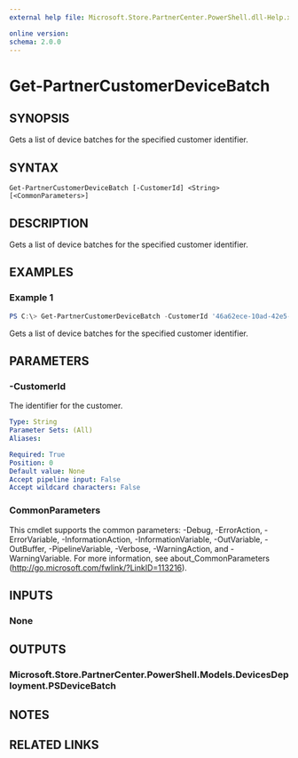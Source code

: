 ```yaml
---
external help file: Microsoft.Store.PartnerCenter.PowerShell.dll-Help.xml

online version:
schema: 2.0.0
---
```


# Get-PartnerCustomerDeviceBatch

## SYNOPSIS
Gets a list of device batches for the specified customer identifier.

## SYNTAX

```
Get-PartnerCustomerDeviceBatch [-CustomerId] <String> [<CommonParameters>]
```

## DESCRIPTION
Gets a list of device batches for the specified customer identifier.

## EXAMPLES

### Example 1

```powershell
PS C:\> Get-PartnerCustomerDeviceBatch -CustomerId '46a62ece-10ad-42e5-b3f1-b2ed53e6fc08'
```

Gets a list of device batches for the specified customer identifier.

## PARAMETERS

### -CustomerId
The identifier for the customer.

```yaml
Type: String
Parameter Sets: (All)
Aliases:

Required: True
Position: 0
Default value: None
Accept pipeline input: False
Accept wildcard characters: False
```

### CommonParameters
This cmdlet supports the common parameters: -Debug, -ErrorAction, -ErrorVariable, -InformationAction, -InformationVariable, -OutVariable, -OutBuffer, -PipelineVariable, -Verbose, -WarningAction, and -WarningVariable. For more information, see about_CommonParameters (http://go.microsoft.com/fwlink/?LinkID=113216).

## INPUTS

### None

## OUTPUTS

### Microsoft.Store.PartnerCenter.PowerShell.Models.DevicesDeployment.PSDeviceBatch

## NOTES

## RELATED LINKS
